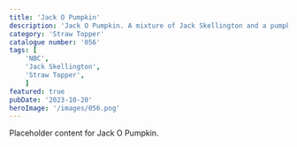 ```yaml
---
title: 'Jack O Pumpkin'
description: 'Jack O Pumpkin. A mixture of Jack Skellington and a pumpkin. Awesome Straw topper for your tumblers. Great item for any movie fan'
category: 'Straw Topper'
catalogue number: '056'
tags: [
    'NBC', 
    'Jack Skellington',
    'Straw Topper', 
    ]
featured: true
pubDate: '2023-10-20'
heroImage: '/images/056.png'
---
```


Placeholder content for Jack O Pumpkin.